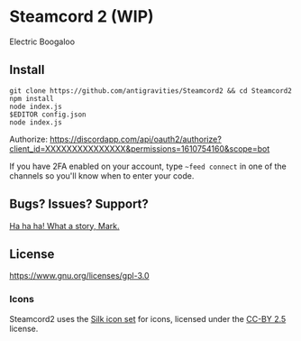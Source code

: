 # Steamcord 2 (**WIP**)
Electric Boogaloo

## Install
```
git clone https://github.com/antigravities/Steamcord2 && cd Steamcord2
npm install
node index.js
$EDITOR config.json
node index.js
```

Authorize: https://discordapp.com/api/oauth2/authorize?client_id=XXXXXXXXXXXXXXX&permissions=1610754160&scope=bot

If you have 2FA enabled on your account, type `~feed connect` in one of the channels so you'll know when to enter your code.

## Bugs? Issues? Support?
[Ha ha ha! What a story, Mark.](https://youtu.be/6Ncw-5E_2q8)

## License
https://www.gnu.org/licenses/gpl-3.0

### Icons
Steamcord2 uses the [Silk icon set](http://www.famfamfam.com/lab/icons/silk/) for icons, licensed under the [CC-BY 2.5](http://creativecommons.org/licenses/by/2.5/) license.